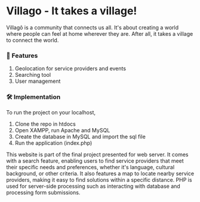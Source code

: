 # Villago - It takes a village!

Villagô is a community that connects us all. 
It's about creating a world where people can feel at home wherever they are.
After all, it takes a village to connect the world.

### 🛒 Features

1. Geolocation for service providers and events
2. Searching tool
3. User management

### 🛠️ Implementation

To run the project on your localhost,
1. Clone the repo in htdocs
2. Open XAMPP, run Apache and MySQL
3. Create the database in MySQL and import the sql file
4. Run the application (index.php)

This website is part of the final project presented for web server. It comes with a search feature, enabling users to find service providers that meet their specific needs and preferences, whether it's language, cultural background, or other criteria. It also features a map to locate nearby service providers, making it easy to find solutions within a specific distance. PHP is used for server-side processing such as interacting with database and processing form submissions.
